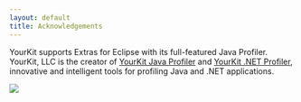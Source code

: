 ```yaml
--- 
layout: default
title: Acknowledgements
---
```


YourKit supports Extras for Eclipse with its full-featured Java Profiler.
YourKit, LLC is the creator of [YourKit Java Profiler](https://www.yourkit.com/java/profiler/) and [YourKit .NET Profiler](https://www.yourkit.com/.net/profiler/),
innovative and intelligent tools for profiling Java and .NET applications.

![](https://www.yourkit.com/images/yklogo.png)
